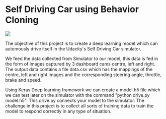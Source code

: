 # Self Driving Car using Behavior Cloning
![](sdc.gif)

The objective of this project is to create a deep learning model which can automously drive itself in the Udacity's Self Driving Car simulator.

We feed the data collected from Simulator to our model, this data is fed in the form of images captured by 3 dashboard cams centre, left and right. The output data contains a file data.csv which has the mappings of the centre, left and right images and the corresponding steering angle, throttle, brake and speed.

Using Keras Deep learning framework we can create a model.h5 file which we can test later on the simulator with the command "python drive.py model.h5". This drive.py connects your model to the simulator. The challenge in this project is to collect all sorts of training data to train the model to respond correctly in any type of situation.
